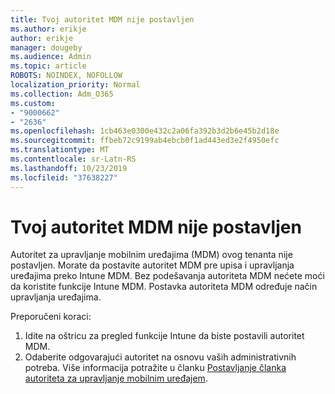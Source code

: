 ```yaml
---
title: Tvoj autoritet MDM nije postavljen
ms.author: erikje
author: erikje
manager: dougeby
ms.audience: Admin
ms.topic: article
ROBOTS: NOINDEX, NOFOLLOW
localization_priority: Normal
ms.collection: Adm_O365
ms.custom:
- "9000662"
- "2636"
ms.openlocfilehash: 1cb463e0300e432c2a06fa392b3d2b6e45b2d18e
ms.sourcegitcommit: ffbeb72c9199ab4ebcb0f1ad443ed3e2f4950efc
ms.translationtype: MT
ms.contentlocale: sr-Latn-RS
ms.lasthandoff: 10/23/2019
ms.locfileid: "37638227"
---
```

# <a name="your-mdm-authority-is-not-set"></a>Tvoj autoritet MDM nije postavljen

Autoritet za upravljanje mobilnim uređajima (MDM) ovog tenanta nije postavljen. Morate da postavite autoritet MDM pre upisa i upravljanja uređajima preko Intune MDM. Bez podešavanja autoriteta MDM nećete moći da koristite funkcije Intune MDM. Postavka autoriteta MDM određuje način upravljanja uređajima.

Preporučeni koraci:
1. Idite na oštricu za pregled funkcije Intune da biste postavili autoritet MDM.
2. Odaberite odgovarajući autoritet na osnovu vaših administrativnih potreba. Više informacija potražite u članku [Postavljanje članka autoriteta za upravljanje mobilnim uređajem](https://docs.microsoft.com/intune/mdm-authority-set).